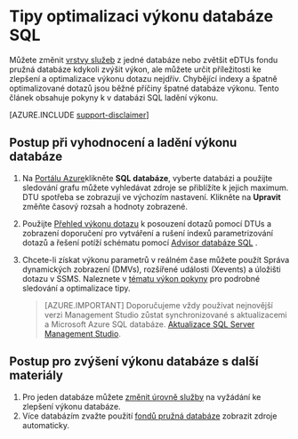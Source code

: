 <properties
    pageTitle="Tipy pro ladění výkonu databáze SQL | Microsoft Azure"
    description="Tipy pro optimalizace v databázi SQL Azure pomocí hodnocení a zlepšení výkonu."
    services="sql-database"
    documentationCenter=""
    authors="v-shysun"
    manager="felixwu"
    editor=""
    keywords="Optimalizace výkonu databáze ladění výkonu sql optimalizace tipy najdete výkonu SQL ladění výkonu databáze sql"/>

<tags
    ms.service="sql-database"
    ms.workload="data-management"
    ms.tgt_pltfrm="na"
    ms.devlang="na"
    ms.topic="article"
    ms.date="09/13/2016"
    ms.author="v-shysun"/>

# <a name="sql-database-performance-tuning-tips"></a>Tipy optimalizaci výkonu databáze SQL
Můžete změnit [vrstvy služeb](sql-database-service-tiers.md) z jedné databáze nebo zvětšit eDTUs fondu pružná databáze kdykoli zvýšit výkon, ale můžete určit příležitosti ke zlepšení a optimalizace výkonu dotazu nejdřív. Chybějící indexy a špatně optimalizované dotazů jsou běžné příčiny špatné databáze výkonu. Tento článek obsahuje pokyny k v databázi SQL ladění výkonu.

[AZURE.INCLUDE [support-disclaimer](../../includes/support-disclaimer.md)]

## <a name="steps-to-evaluate-and-tune-database-performance"></a>Postup při vyhodnocení a ladění výkonu databáze
1.  Na [Portálu Azure](https://portal.azure.com)klikněte **SQL databáze**, vyberte databázi a použijte sledování grafu můžete vyhledávat zdroje se přiblížíte k jejich maximum. DTU spotřeba se zobrazují ve výchozím nastavení. Klikněte na **Upravit** změňte časový rozsah a hodnoty zobrazené.
2.  Použijte [Přehled výkonu dotazu](sql-database-query-performance.md) k posouzení dotazů pomocí DTUs a zobrazení doporučení pro vytváření a rušení indexů parametrizování dotazů a řešení potíží schématu pomocí [Advisor databáze SQL](sql-database-advisor.md) .
3.  Chcete-li získat výkonu parametrů v reálném čase můžete použít Správa dynamických zobrazení (DMVs), rozšířené události (Xevents) a úložišti dotazu v SSMS. Naleznete v [tématu výkon pokyny](sql-database-performance-guidance.md) pro podrobné sledování a optimalizace tipy.


    > [AZURE.IMPORTANT] Doporučujeme vždy používat nejnovější verzi Management Studio zůstat synchronizované s aktualizacemi a Microsoft Azure SQL databáze. [Aktualizace SQL Server Management Studio](https://msdn.microsoft.com/library/mt238290.aspx).


## <a name="steps-to-improve-database-performance-with-more-resources"></a>Postup pro zvýšení výkonu databáze s další materiály
1.  Pro jeden databáze můžete [změnit úrovně služby](sql-database-scale-up.md) na vyžádání ke zlepšení výkonu databáze.
2.  Více databázím zvažte použití [fondů pružná databáze](sql-database-elastic-pool-guidance.md) zobrazit zdroje automaticky.
